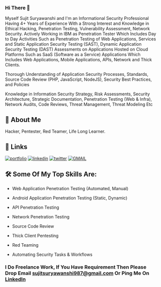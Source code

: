 ### Hi There 👋

<!--
**codeh4ck3r/codeh4ck3r** is a ✨ _special_ ✨ repository because its `README.md` (this file) appears on your GitHub profile.

Here are some ideas to get you started:

- 🔭 I’m currently working on ...
- 🌱 I’m currently learning ...
- 👯 I’m looking to collaborate on ...
- 🤔 I’m looking for help with ...
- 💬 Ask me about ...
- 📫 How to reach me: ...
- 😄 Pronouns: ...
- ⚡ Fun fact: ...
-->







Myself Sujit Suryawanshi and I'm an Informational Security Professional Having 4+ Years of Experience With a Strong Interest and Knowledge in Ethical Hacking, Penetration Testing, Vulnerability Assessment, Network Security. Actively Working in IBM as Penetration Tester Which Includes Day to Day Activities Such as Penetration Testing of Web Applications, Services and Static Application Security Testing (SAST), Dynamic Application Security Testing (DAST) Assessments on Applications Hosted on Cloud Platforms Such as SaaS (Software as a Service) Applications Which Includes Web Applications, Mobile Applications, APIs, Network and Thick Clients.

Thorough Understanding of Application Security Processes, Standards, Source Code Review (PHP, JavaScript, NodeJS), Security Best Practices, and Policies

Knowledge in Information Security Strategy, Risk Assessments, Security Architecture, Strategic Documentation, Penetration Testing (Web & Infra), Network Audits, Code Reviews, Threat Management, Threat Modeling Etc





## 🚀 About Me

Hacker, Pentester, Red Teamer, Life Long Learner.










## 🔗 Links

[![portfolio](https://img.shields.io/badge/my_portfolio-000?style=for-the-badge&logo=ko-fi&logoColor=white)](https://codeh4ck3r.github.io/) [![linkedin](https://img.shields.io/badge/linkedin-0A66C2?style=for-the-badge&logo=linkedin&logoColor=white)](https://www.linkedin.com/in/codeh4ck3r/) [![twitter](https://img.shields.io/badge/twitter-1DA1F2?style=for-the-badge&logo=twitter&logoColor=white)](https://twitter.com/_codeh4ck3r) [![GMAIL](https://img.shields.io/badge/Gmail-D14836?style=for-the-badge&logo=gmail&logoColor=white)](mailto:sujitsuryawanshi987@gmail.com)







## 🛠 Some Of My Top Skills Are:

- Web Application Penetration Testing (Automated, Manual)

- Android Application Penetration Testing (Static, Dynamic)

- API Penetration Testing

- Network Penetration Testing

- Source Code Review

- Thick Client Pentesting

- Red Teaming

- Automating Security Tasks & Workflows




### I Do Freelance Work, If You Have Requirement Then Please Drop Email sujitsuryawanshi987@gmail.com Or Ping Me On [LinkedIn](https://www.linkedin.com/in/codeh4ck3r/)
